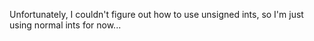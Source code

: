Unfortunately, I couldn't figure out how to use unsigned ints, so I'm just using normal ints for now...
